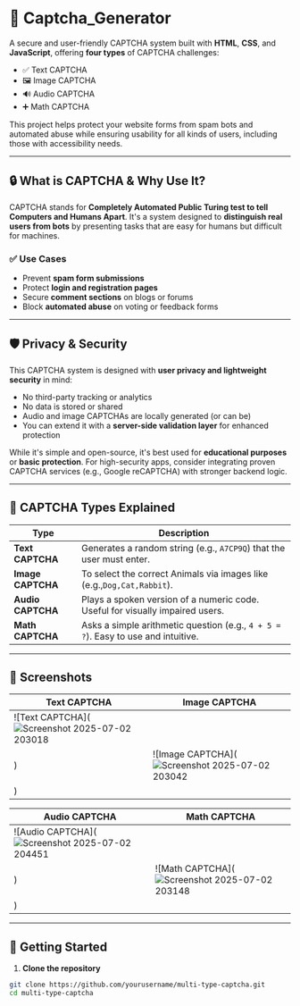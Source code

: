 # 🧠 Captcha_Generator

A secure and user-friendly CAPTCHA system built with **HTML**, **CSS**, and **JavaScript**, offering **four types** of CAPTCHA challenges:

- ✅ Text CAPTCHA  
- 🖼️ Image CAPTCHA  
- 🔊 Audio CAPTCHA  
- ➕ Math CAPTCHA  

This project helps protect your website forms from spam bots and automated abuse while ensuring usability for all kinds of users, including those with accessibility needs.

---

## 🔒 What is CAPTCHA & Why Use It?

CAPTCHA stands for **Completely Automated Public Turing test to tell Computers and Humans Apart**. It's a system designed to **distinguish real users from bots** by presenting tasks that are easy for humans but difficult for machines.

### ✅ Use Cases

- Prevent **spam form submissions**
- Protect **login and registration pages**
- Secure **comment sections** on blogs or forums
- Block **automated abuse** on voting or feedback forms

---

## 🛡️ Privacy & Security

This CAPTCHA system is designed with **user privacy and lightweight security** in mind:

- No third-party tracking or analytics
- No data is stored or shared
- Audio and image CAPTCHAs are locally generated (or can be)
- You can extend it with a **server-side validation layer** for enhanced protection

While it's simple and open-source, it's best used for **educational purposes** or **basic protection**. For high-security apps, consider integrating proven CAPTCHA services (e.g., Google reCAPTCHA) with stronger backend logic.

---

## 🔧 CAPTCHA Types Explained

| Type | Description |
|------|-------------|
| **Text CAPTCHA** | Generates a random string (e.g., `A7CP9Q`) that the user must enter. |
| **Image CAPTCHA** | To select the correct Animals via images like (e.g.,`Dog,Cat,Rabbit`). |
| **Audio CAPTCHA** | Plays a spoken version of a numeric code. Useful for visually impaired users. |
| **Math CAPTCHA** | Asks a simple arithmetic question (e.g., `4 + 5 = ?`). Easy to use and intuitive. |

---

## 📸 Screenshots

| Text CAPTCHA | Image CAPTCHA |
|--------------|----------------|
| ![Text CAPTCHA](![Screenshot 2025-07-02 203018](https://github.com/user-attachments/assets/590a3587-bd52-4cd0-82db-9fd3502c4b3e)
) | ![Image CAPTCHA](![Screenshot 2025-07-02 203042](https://github.com/user-attachments/assets/72e43136-3c93-44d2-872b-97fc75eaa4da)
) |

| Audio CAPTCHA | Math CAPTCHA |
|----------------|---------------|
| ![Audio CAPTCHA](![Screenshot 2025-07-02 204451](https://github.com/user-attachments/assets/18ef32e3-6a4c-4969-a921-4579d73e9003)
) | ![Math CAPTCHA](![Screenshot 2025-07-02 203148](https://github.com/user-attachments/assets/7143ad98-c2a2-456b-ac44-cccdba266bb0)
) |

---

## 🚀 Getting Started

1. **Clone the repository**
```bash
git clone https://github.com/yourusername/multi-type-captcha.git
cd multi-type-captcha
